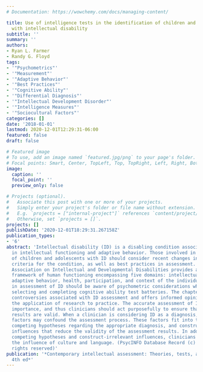 ```yaml
---
# Documentation: https://wowchemy.com/docs/managing-content/

title: Use of intelligence tests in the identification of children and adolescents
  with intellectual disability
subtitle: ''
summary: ''
authors:
- Ryan L. Farmer
- Randy G. Floyd
tags:
- '"Psychometrics"'
- '"Measurement"'
- '"Adaptive Behavior"'
- '"Best Practices"'
- '"Cognitive Ability"'
- '"Differential Diagnosis"'
- '"Intellectual Development Disorder"'
- '"Intelligence Measures"'
- '"Sociocultural Factors"'
categories: []
date: '2018-01-01'
lastmod: 2020-12-01T12:29:31-06:00
featured: false
draft: false

# Featured image
# To use, add an image named `featured.jpg/png` to your page's folder.
# Focal points: Smart, Center, TopLeft, Top, TopRight, Left, Right, BottomLeft, Bottom, BottomRight.
image:
  caption: ''
  focal_point: ''
  preview_only: false

# Projects (optional).
#   Associate this post with one or more of your projects.
#   Simply enter your project's folder or file name without extension.
#   E.g. `projects = ["internal-project"]` references `content/project/deep-learning/index.md`.
#   Otherwise, set `projects = []`.
projects: []
publishDate: '2020-12-01T18:29:31.267158Z'
publication_types:
- '6'
abstract: 'Intellectual disability (ID) is a disabling condition associated with deficits
  in intellectual functioning and adaptive behavior. Those involved in the assessment
  of children and adolescents with ID should consider recent changes in diagnostic
  criteria for the condition, as well as best practices in assessment. The American
  Association on Intellectual and Developmental Disabilities provides a multidimensional
  framework of human functioning encompassing five domains: intellectual abilities,
  adaptive behavior, health, participation, and context of the individual. Those engaged
  in assessment of ID should be aware of psychometric considerations when they are
  selecting and completing cognitive ability test batteries. The chapter reviews some
  controversies associated with ID assessment and offers informed opinions to guide
  the application of research to practice. The accurate assessment of ID is of utmost
  importance, and thus clinicians should act purposefully to ensure that their test
  results are valid. When a clinician is considering ID as a diagnosis, a number of
  factors may confound the assessment process. These factors fit into two broad categories:
  competing hypotheses regarding the appropriate diagnosis, and construct-irrelevant
  influences that reduce the validity of the assessment results. In addition to considering
  competing hypotheses and construct-irrelevant influences, clinicians should consider
  the influence of culture and language. (PsycINFO Database Record (c) 2019 APA, all
  rights reserved)'
publication: '*Contemporary intellectual assessment: Theories, tests, and issues,
  4th ed*'
---
```

